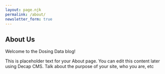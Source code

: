 ```yaml
---
layout: page.njk
permalink: /about/
newsletter_form: true
---
```

## About Us

Welcome to the Dosing Data blog!

This is placeholder text for your About page. You can edit this content later using Decap CMS. Talk about the purpose of your site, who you are, etc

